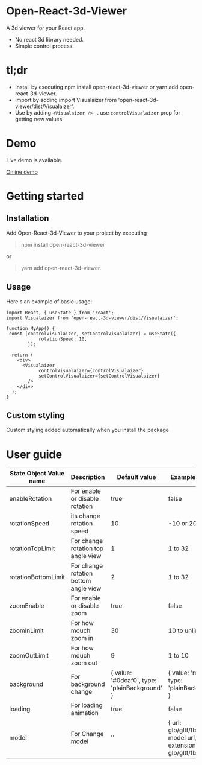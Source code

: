 # Open-React-3d-Viewer

A 3d viewer for your React app.

- No react 3d library needed.
- Simple control process.

# tl;dr

- Install by executing npm install open-react-3d-viewer or yarn add open-react-3d-viewer.
- Import by adding import Visualaizer from 'open-react-3d-viewer/dist/Visualaizer'.
- Use by adding `<Visualaizer /> ` . use `controlVisualaizer` prop for getting new values'


# Demo

Live demo is available.

[Online demo](https://studio-23-xyz.github.io/react-3d-viewer/) 

# Getting started

## Installation
Add Open-React-3d-Viewer to your project by executing 
> npm install open-react-3d-viewer 

or 
> yarn add open-react-3d-viewer.


## Usage

Here's an example of basic usage:

```
import React, { useState } from 'react';
import Visualaizer from 'open-react-3d-viewer/dist/Visualaizer';

function MyApp() {
 const [controlVisualaizer, setControlVisualaizer] = useState({
			rotationSpeed: 10,
		});

  return (
    <div>
      <Visualaizer
			controlVisualaizer={controlVisualaizer}
			setControlVisualaizer={setControlVisualaizer}
		/>
    </div>
  );
}

```

## Custom styling
Custom styling added automatically when you install the package


# User guide

| State Object Value name | Description | Default value | Example Values|
| ----------- | ----------- | ----------- | ----------- |
| enableRotation | For enable or disable rotation | true | false |
| rotationSpeed | its change rotation speed | 10 | -10 or 20 |
| rotationTopLimit | For change rotation top angle view | 1 | 1 to 32 |
| rotationBottomLimit | For change rotation bottom angle view | 2 | 1 to 32 |
| zoomEnable | For enable or disable zoom | true | false |
| zoomInLimit | For how mouch zoom in  | 30 | 10 to unlimited |
| zoomOutLimit | For how mouch zoom out | 9 | 1 to 10 |
| background | For background change | { value: '#0dcaf0', type: 'plainBackground' } | { value: 'red', type: 'plainBackground' } |
| loading | For loading animation | true | false |
| model | For Change model | '' | { url:  glb/gltf/fbx/obj model url, extension: glb/gltf/fbx/obj } |



